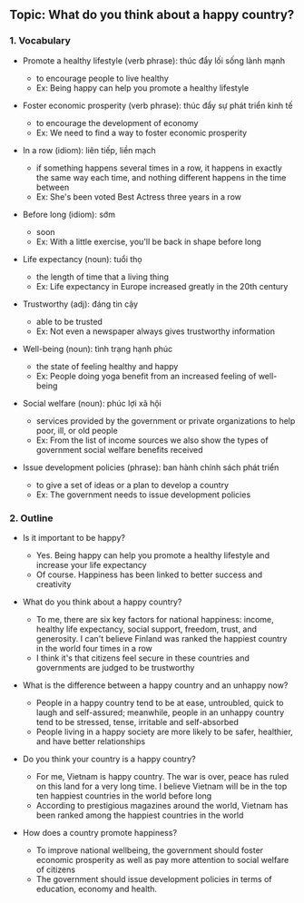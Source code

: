 ## Topic: What do you think about a happy country?

### 1. Vocabulary
- Promote a healthy lifestyle (verb phrase): thúc đẩy lối sống lành mạnh
  + to encourage people to live healthy
  + Ex: Being happy can help you promote a healthy lifestyle

- Foster economic prosperity (verb phrase): thúc đẩy sự phát triển kinh tế
  + to encourage the development of economy
  + Ex: We need to find a way to foster economic prosperity

- In a row (idiom): liên tiếp, liền mạch
  + if something happens several times in a row, it happens in exactly the same way each time, and nothing different happens in the time between
  + Ex: She's been voted Best Actress three years in a row

- Before long (idiom): sớm
  + soon
  + Ex: With a little exercise, you'll be back in shape before long

- Life expectancy (noun): tuổi thọ
  + the length of time that a living thing
  + Ex: Life expectancy in Europe increased greatly in the 20th century

- Trustworthy (adj): đáng tin cậy
  + able to be trusted
  + Ex: Not even a newspaper always gives trustworthy information

- Well-being (noun): tình trạng hạnh phúc
  + the state of feeling healthy and happy
  + Ex: People doing yoga benefit from an increased feeling of well-being

- Social welfare (noun): phúc lợi xã hội
  + services provided by the government or private organizations to help poor, ill, or old people
  + Ex: From the list of income sources we also show the types of government social welfare benefits received

- Issue development policies (phrase): ban hành chính sách phát triển
  + to give a set of ideas or a plan to develop a country
  + Ex: The government needs to issue development policies

### 2. Outline
- Is it important to be happy?
  + Yes. Being happy can help you promote a healthy lifestyle and increase your life expectancy
  + Of course. Happiness has been linked to better success and creativity

- What do you think about a happy country?
  + To me, there are six key factors for national happiness: income, healthy life expectancy, social support, freedom, trust, and generosity. I can't believe Finland was ranked the happiest country in the world four times in a row
  + I think it's that citizens feel secure in these countries and governments are judged to be trustworthy

- What is the difference between a happy country and an unhappy now?
  + People in a happy country tend to be at ease, untroubled, quick to laugh and self-assured; meanwhile, people in an unhappy country tend to be stressed, tense, irritable and self-absorbed
  + People living in a happy society are more likely to be safer, healthier, and have better relationships

- Do you think your country is a happy country?
  + For me, Vietnam is happy country. The war is over, peace has ruled on this land for a very long time. I believe Vietnam will be in the top ten happiest countries in the world before long
  + According to prestigious magazines around the world, Vietnam has been ranked among the happiest countries in the world

- How does a country promote happiness?
  + To improve national wellbeing, the government should foster economic prosperity as well as pay more attention to social welfare of citizens
  + The government should issue development policies in terms of education, economy and health.